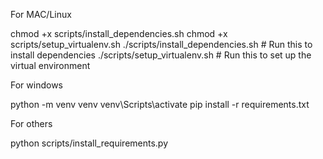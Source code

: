 For MAC/Linux

chmod +x scripts/install_dependencies.sh
chmod +x scripts/setup_virtualenv.sh
./scripts/install_dependencies.sh  # Run this to install dependencies
./scripts/setup_virtualenv.sh     # Run this to set up the virtual environment


For windows

python -m venv venv
venv\Scripts\activate
pip install -r requirements.txt

For others

python scripts/install_requirements.py

